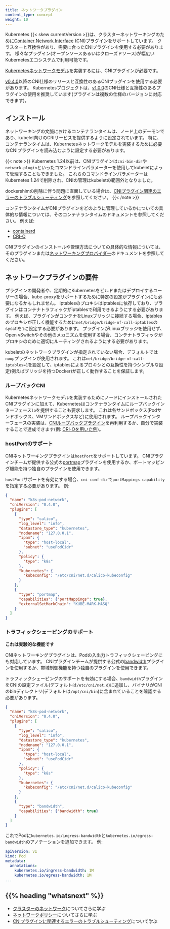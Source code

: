 ```yaml
---
title: ネットワークプラグイン
content_type: concept
weight: 10
---
```



<!-- overview -->

Kubernetes {{< skew currentVersion >}}は、クラスターネットワーキングのために[Container Network Interface](https://github.com/containernetworking/cni) (CNI)プラグインをサポートしています。
クラスターと互換性があり、需要に合ったCNIプラグインを使用する必要があります。
様々なプラグイン(オープンソースあるいはクローズドソース)が幅広いKubernetesエコシステムで利用可能です。

[Kubernetesネットワークモデル](/ja/docs/concepts/services-networking/#the-kubernetes-network-model)を実装するには、CNIプラグインが必要です。

[v0.4.0](https://github.com/containernetworking/cni/blob/spec-v0.4.0/SPEC.md)以降のCNI仕様のリリースと互換性のあるCNIプラグインを使用する必要があります。
Kubernetesプロジェクトは、[v1.0.0](https://github.com/containernetworking/cni/blob/spec-v1.0.0/SPEC.md)のCNI仕様と互換性のあるプラグインの使用を推奨しています(プラグインは複数の仕様のバージョンに対応できます)。

<!-- body -->

## インストール

ネットワーキングの文脈におけるコンテナランタイムは、ノード上のデーモンであり、kubelet向けのCRIサービスを提供するように設定されています。
特に、コンテナランタイムは、Kubernetesネットワークモデルを実装するために必要なCNIプラグインを読み込むように設定する必要があります。

{{< note >}}
Kubernetes 1.24以前は、CNIプラグインは`cni-bin-dir`や`network-plugin`といったコマンドラインパラメーターを使用してkubeletによって管理することもできました。
これらのコマンドラインパラメーターはKubernetes 1.24で削除され、CNIの管理はkubeletの範囲外となりました。

dockershimの削除に伴う問題に直面している場合は、[CNIプラグイン関連のエラーのトラブルシューティング](/docs/tasks/administer-cluster/migrating-from-dockershim/troubleshooting-cni-plugin-related-errors/)を参照してください。
{{< /note >}}

コンテナランタイムがCNIプラグインをどのように管理しているかについての具体的な情報については、そのコンテナランタイムのドキュメントを参照してください。
例えば:

- [containerd](https://github.com/containerd/containerd/blob/main/script/setup/install-cni)
- [CRI-O](https://github.com/cri-o/cri-o/blob/main/contrib/cni/README.md)

CNIプラグインのインストールや管理方法についての具体的な情報については、そのプラグインまたは[ネットワーキングプロバイダー](/ja/docs/concepts/cluster-administration/networking/#how-to-implement-the-kubernetes-network-model)のドキュメントを参照してください。

## ネットワークプラグインの要件

プラグインの開発者や、定期的にKubernetesをビルドまたはデプロイするユーザーの場合、kube-proxyをサポートするために特定の設定がプラグインにも必要になるかもしれません。
iptablesのプロキシはiptablesに依存しており、プラグインはコンテナトラフィックがiptablesで利用できるようにする必要があります。
例えば、プラグインがコンテナをLinuxブリッジに接続する場合、iptablesのプロキシが正しく機能するために`net/bridge/bridge-nf-call-iptables`のsysctlを`1`に設定する必要があります。
プラグインがLinuxブリッジを使用せず、Open vSwitchやその他のメカニズムを使用する場合、コンテナトラフィックがプロキシのために適切にルーティングされるようにする必要があります。

kubeletのネットワークプラグインが指定されていない場合、デフォルトでは`noop`プラグインが使用されます。
これは`net/bridge/bridge-nf-call-iptables=1`を設定して、iptablesによるプロキシとの互換性を持つシンプルな設定(例えばブリッジを持つDocker)が正しく動作することを保証します。

### ループバックCNI

Kubernetesネットワークモデルを実装するためにノードにインストールされたCNIプラグインに加えて、Kubernetesはコンテナランタイムにループバックインターフェース`lo`を提供することも要求します。
これは各サンドボックス(Podサンドボックス、VMサンドボックスなど)に使用されます。
ループバックインターフェースの実装は、[CNIループバックプラグイン](https://github.com/containernetworking/plugins/blob/master/plugins/main/loopback/loopback.go)を再利用するか、自分で実装することで達成できます(例: [CRI-Oを用いた例](https://github.com/cri-o/ocicni/blob/release-1.24/pkg/ocicni/util_linux.go#L91))。

### hostPortのサポート

CNIネットワーキングプラグインは`hostPort`をサポートしています。
CNIプラグインチームが提供する公式の[portmap](https://github.com/containernetworking/plugins/tree/master/plugins/meta/portmap)プラグインを使用するか、ポートマッピング機能を持つ独自のプラグインを使用できます。

`hostPort`サポートを有効にする場合、`cni-conf-dir`で`portMappings capability`を指定する必要があります。
例:

```json
{
  "name": "k8s-pod-network",
  "cniVersion": "0.4.0",
  "plugins": [
    {
      "type": "calico",
      "log_level": "info",
      "datastore_type": "kubernetes",
      "nodename": "127.0.0.1",
      "ipam": {
        "type": "host-local",
        "subnet": "usePodCidr"
      },
      "policy": {
        "type": "k8s"
      },
      "kubernetes": {
        "kubeconfig": "/etc/cni/net.d/calico-kubeconfig"
      }
    },
    {
      "type": "portmap",
      "capabilities": {"portMappings": true},
      "externalSetMarkChain": "KUBE-MARK-MASQ"
    }
  ]
}
```

### トラフィックシェーピングのサポート

**これは実験的な機能です**

CNIネットワーキングプラグインは、Podの入出力トラフィックシェーピングにも対応しています。
CNIプラグインチームが提供する公式の[bandwidth](https://github.com/containernetworking/plugins/tree/master/plugins/meta/bandwidth)プラグインを使用するか、帯域制御機能を持つ独自のプラグインを使用できます。

トラフィックシェーピングのサポートを有効にする場合、`bandwidth`プラグインをCNIの設定ファイル(デフォルトは`/etc/cni/net.d`)に追加し、バイナリがCNIのbinディレクトリ(デフォルトは`/opt/cni/bin`)に含まれていることを確認する必要があります。

```json
{
  "name": "k8s-pod-network",
  "cniVersion": "0.4.0",
  "plugins": [
    {
      "type": "calico",
      "log_level": "info",
      "datastore_type": "kubernetes",
      "nodename": "127.0.0.1",
      "ipam": {
        "type": "host-local",
        "subnet": "usePodCidr"
      },
      "policy": {
        "type": "k8s"
      },
      "kubernetes": {
        "kubeconfig": "/etc/cni/net.d/calico-kubeconfig"
      }
    },
    {
      "type": "bandwidth",
      "capabilities": {"bandwidth": true}
    }
  ]
}
```

これでPodに`kubernetes.io/ingress-bandwidth`と`kubernetes.io/egress-bandwidth`のアノテーションを追加できます。
例:

```yaml
apiVersion: v1
kind: Pod
metadata:
  annotations:
    kubernetes.io/ingress-bandwidth: 1M
    kubernetes.io/egress-bandwidth: 1M
...
```

## {{% heading "whatsnext" %}}

- [クラスターのネットワーク](/ja/docs/concepts/cluster-administration/networking/)についてさらに学ぶ
- [ネットワークポリシー](/ja/docs/concepts/services-networking/network-policies/)についてさらに学ぶ
- [CNIプラグインに関連するエラーのトラブルシューティング](/docs/tasks/administer-cluster/migrating-from-dockershim/troubleshooting-cni-plugin-related-errors/)について学ぶ
